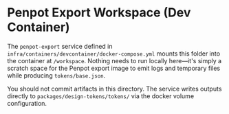 # Penpot Export Workspace (Dev Container)

The `penpot-export` service defined in `infra/containers/devcontainer/docker-compose.yml` mounts this
folder into the container at `/workspace`. Nothing needs to run locally here—it's simply a scratch
space for the Penpot export image to emit logs and temporary files while producing `tokens/base.json`.

You should not commit artifacts in this directory. The service writes outputs directly to
`packages/design-tokens/tokens/` via the docker volume configuration.
